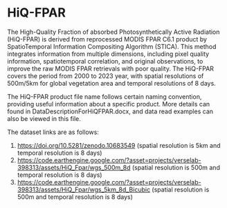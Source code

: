 # HiQ-FPAR
The High-Quality Fraction of absorbed Photosynthetically Active Radiation (HiQ-FPAR) is derived from reprocessed MODIS FPAR C6.1 product by SpatioTemporal Information Compositing Algorithm (STICA). This method integrates information from multiple dimensions, including pixel quality information, spatiotemporal correlation, and original observations, to improve the raw MODIS FPAR retrievals with poor quality. The HiQ-FPAR covers the period from 2000 to 2023 year, with spatial resolutions of 500m/5km for global vegetation area and temporal resolutions of 8 days.

The HiQ-FPAR product file name follows certain naming convention, providing useful information about a specific product. More details can found in DataDescriptionForHiQFPAR.docx, and data read examples can also be viewed in this file.

The dataset links are as follows: 
1) https://doi.org/10.5281/zenodo.10683549 (spatial resolution is 5km and temporal resolution is 8 days)
2) https://code.earthengine.google.com/?asset=projects/verselab-398313/assets/HiQ_Fpar/wgs_500m_8d (spatial resolution is 500m and temporal resolution is 8 days)
3) https://code.earthengine.google.com/?asset=projects/verselab-398313/assets/HiQ_Fpar/wgs_5km_8d_Bicubic (spatial resolution is 500m and temporal resolution is 8 days)

